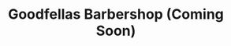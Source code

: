 ---
title: "Goodfellas Barbershop (Coming Soon)"
url: /wyandotte/goodfellas-barbershop-coming-soon/
shop: hairdresser
---